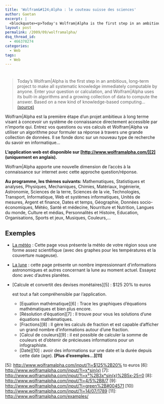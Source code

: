 ```yaml
---
title: 'Wolfram&#124;Alpha : le couteau suisse des sciences'
author: Gaetan
excerpt: |
  <blockquote><p>Today's Wolfram|Alpha is the first step in an ambitious, long-term project to make all systematic knowledge immediately computable by anyone.  Enter your question or calculation, and Wolfram|Alpha uses its built-in algorithms and a growing collection of data to compute the answer.   Based on a new kind of knowledge-based computing...<a href="http://www.wolframalpha.com/">(source)</a></p> </blockquote> <p>Wolfram|Alpha est la première étape d'un projet ambitieux à long terme visant à concevoir un système de connaissance directement accessible par n'importe qui. Entrez vos questions ou vos calculs et Wolfram|Alpha va utiliser un algorithme pour formuler sa réponse à travers une grande collection de données. Il se fonde donc sur un nouveau type de recherche du savoir en informatique...</p> <p><strong>L'application web est disponible sur <a href="http://www.wolframalpha.com/" title="http://www.wolframalpha.com/">http://www.wolframalpha.com/</a> (uniquement en anglais).</strong></p>
layout: post
permalink: /2009/09/wolframalpha/
dsq_thread_id:
  - 466378274
categories:
  - Web
tags:
  - Web
---
```

# 

> Today’s Wolfram|Alpha is the first step in an ambitious, long-term project to make all systematic knowledge immediately computable by anyone. Enter your question or calculation, and Wolfram|Alpha uses its built-in algorithms and a growing collection of data to compute the answer. Based on a new kind of knowledge-based computing…[(source)][1]

 [1]: http://www.wolframalpha.com/

Wolfram|Alpha est la première étape d’un projet ambitieux à long terme visant à concevoir un système de connaissance directement accessible par n’importe qui. Entrez vos questions ou vos calculs et Wolfram|Alpha va utiliser un algorithme pour formuler sa réponse à travers une grande collection de données. Il se fonde donc sur un nouveau type de recherche du savoir en informatique…

**L’application web est disponible sur [http://www.wolframalpha.com/][2] (uniquement en anglais).**

 [2]: http://www.wolframalpha.com/ "http://www.wolframalpha.com/"



Wolfram|Alpha apporte une nouvelle dimension de l’accès à la connaissance sur internet avec cette approche question/réponse.

**Au programme, les thèmes suivants:** Mathematiques, Statistiques et analyses, Physiques, Mechaniques, Chimies, Matériaux, Ingénierie, Astronomie, Sciences de la terre, Sciences de la vie, Technologies, Transport, Informatique, Web et systèmes informatiques, Unités de mesures, Argent et finance, Dates et temps, Géographie, Données socio-économiques, Météo, Santé et médecine, Nourriture et Nutrition, Langues du monde, Culture et médias, Personnalités et Histoire, Education, Organisations, Sports et jeux, Musiques, Couleurs,…

## Exemples

*   [La météo][3] : Cette page vous présente la météo de votre région sous une forme assez scientifique (avec des graphes pour les températures et la couverture nuageuse).
*   [La lune][4] : cette page présente un nombre impressionnant d’informations astronomiques et autres concernant la lune au moment actuel. Essayez donc avec d’autres planètes.
*   [Calcule et convertit des devises monétaires][5] : $125 20% to euros
    
    est tout a fait compréhensible par l’application. 
    *   [Equation mathématique][6] : Trace les graphiques d’équations mathématiques et bien plus encore.
    *   [Résolution d’équation][7] : Il trouve pour vous les solutions d’une équations mathématiques.
    *   [Fractions][8] : Il gère les calculs de fraction et est capable d’afficher un grand nombre d’informations autour d’une fraction.
    *   [Calcul de couleurs][9] : il est possible de calculer la somme de couleurs et d’obtenir de précieuses informations pour un infographiste.
    *   [Date][10] : avoir des informations sur une date et la durée depuis cette date (age). 
    **[Plus d’exemples…][11]**

 [3]: http://www.wolframalpha.com/input/?i=weather
 [4]: http://www.wolframalpha.com/input/?i=moon
 [5]: http://www.wolframalpha.com/input/?i=$125%2B20% to euros
 [6]: http://www.wolframalpha.com/input/?i=x*sin(x)
 [7]: http://www.wolframalpha.com/input/?i=x²%2B3x*sin(x)%2B5x-25=0
 [8]: http://www.wolframalpha.com/input/?i=4/5%2B8/7
 [9]: http://www.wolframalpha.com/input/?i=green%2B#004571
 [10]: http://www.wolframalpha.com/input/?i=14/07/1789
 [11]: http://www.wolframalpha.com/examples/